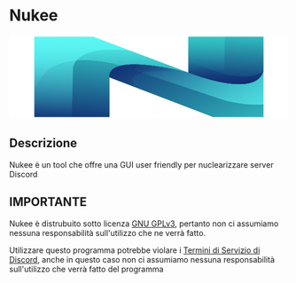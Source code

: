 # Nukee
<img src="static/logo.svg" width="10000000" height="150"></img>
## Descrizione
Nukee è un tool che offre una GUI user friendly per nuclearizzare server Discord
## IMPORTANTE
Nukee è distrubuito sotto licenza [GNU GPLv3](LICENSE), pertanto non ci assumiamo nessuna responsabilità sull'utilizzo che ne verrà fatto.

Utilizzare questo programma potrebbe violare i [Termini di Servizio di Discord](https://discord.com/terms), anche in questo caso non ci assumiamo nessuna responsabilità sull'utilizzo che verrà fatto del programma